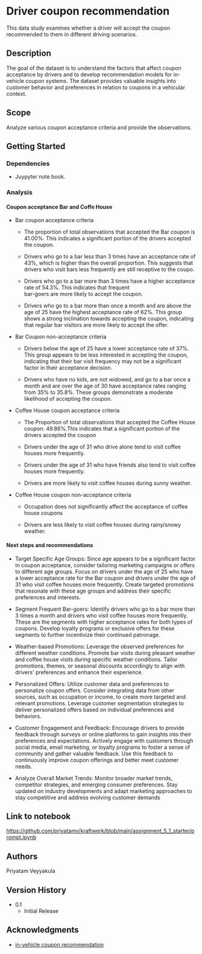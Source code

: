 # Driver coupon recommendation

This data study examines whether a driver will accept the coupon recommended to them in different driving scenarios.

## Description

The goal of the dataset is to understand the factors that affect coupon acceptance by drivers and to develop recommendation models for in-vehicle coupon systems. The dataset provides valuable insights into customer behavior and preferences in relation to coupons in a vehicular context.

## Scope

Analyze various coupon acceptance criteria and provide the observations.

## Getting Started

### Dependencies

* Juypyter note book.

### Analysis
#### Coupon acceptance Bar and Coffe House

* Bar coupon acceptance criteria
    * The proportion of total observations that accepted the Bar coupon is 41.00%. This indicates a significant portion 
      of the drivers accepted the coupon.

    * Drivers who go to a bar less than 3 times have an acceptance rate of 43%, which is higher than the overall 
      proportion. This suggests that drivers who visit bars less frequently are still receptive to the coupo.

    * Drivers who go to a bar more than 3 times have a higher acceptance rate of 54.3%. This indicates that frequent  
      bar-goers are more likely to accept the coupon.

    * Drivers who go to a bar more than once a month and are above the age of 25 have the highest acceptance rate of 
      62%. This group shows a strong inclination towards accepting the coupon, indicating that regular bar visitors are more likely to accept the offer.


* Bar Coupon non-acceptance criteria
    * Drivers below the age of 25 have a lower acceptance rate of 37%. This group appears to be less interested in 
      accepting the coupon, indicating that their bar visit frequency may not be a significant factor in their acceptance decision.

    * Drivers who have no kids, are not widowed, and go to a bar once a month and are over the age of 30 have acceptance 
      rates ranging from 35% to 35.8%. These groups demonstrate a moderate likelihood of accepting the coupon.

* Coffee House coupon acceptance criteria
    * The Proportion of total observations that accepted the Coffee House coupon: 49.86%.This indicates that a 
      significant portion of the drivers accepted the coupon

    * Drivers under the age of 31 who drive alone tend to visit coffee houses more frequently.

    * Drivers under the age of 31 who have friends also tend to visit coffee houses more frequently.

    * Drivers are more likely to visit coffee houses during sunny weather.


* Coffee House coupon non-acceptance criteria
    * Occupation does not significantly affect the acceptance of coffee house coupons

    * Drivers are less likely to visit coffee houses during rainy/snowy weather.

#### Next steps and recommendations

* Target Specific Age Groups: Since age appears to be a significant factor in coupon acceptance, consider tailoring marketing campaigns or offers to different age groups. Focus on drivers under the age of 25 who have a lower acceptance rate for the Bar coupon and drivers under the age of 31 who visit coffee houses more frequently. Create targeted promotions that resonate with these age groups and address their specific preferences and interests.

* Segment Frequent Bar-goers: Identify drivers who go to a bar more than 3 times a month and drivers who visit coffee houses more frequently. These are the segments with higher acceptance rates for both types of coupons. Develop loyalty programs or exclusive offers for these segments to further incentivize their continued patronage.

* Weather-based Promotions: Leverage the observed preferences for different weather conditions. Promote bar visits during pleasant weather and coffee house visits during specific weather conditions. Tailor promotions, themes, or seasonal discounts accordingly to align with drivers' preferences and enhance their experience.

* Personalized Offers: Utilize customer data and preferences to personalize coupon offers. Consider integrating data from other sources, such as occupation or income, to create more targeted and relevant promotions. Leverage customer segmentation strategies to deliver personalized offers based on individual preferences and behaviors.

* Customer Engagement and Feedback: Encourage drivers to provide feedback through surveys or online platforms to gain insights into their preferences and expectations. Actively engage with customers through social media, email marketing, or loyalty programs to foster a sense of community and gather valuable feedback. Use this feedback to continuously improve coupon offerings and better meet customer needs.

* Analyze Overall Market Trends: Monitor broader market trends, competitor strategies, and emerging consumer preferences. Stay updated on industry developments and adapt marketing approaches to stay competitive and address evolving customer demands

## Link to notebook

https://github.com/priyatamv/kraftwerk/blob/main/assignment_5_1_starter/prompt.ipynb

## Authors

Priyatam Veyyakula

## Version History

* 0.1
    * Initial Release


## Acknowledgments

* [in-vehicle coupon recommendation](https://archive.ics.uci.edu/dataset/603/in+vehicle+coupon+recommendation)